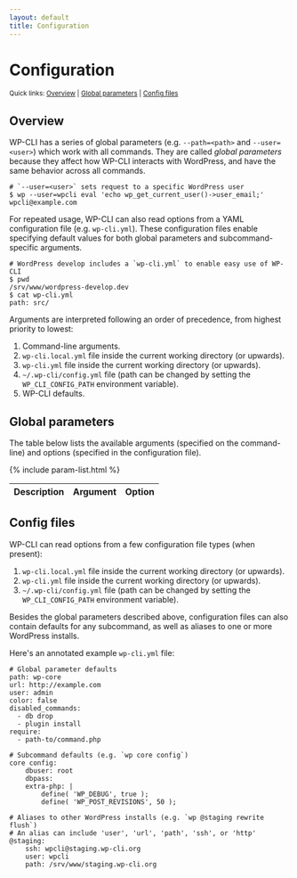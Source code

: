 ```yaml
---
layout: default
title: Configuration
---
```


# Configuration

<p><small>Quick links: <a href="#overview">Overview</a> | <a href="#global-parameters">Global parameters</a> | <a href="#config-files">Config files</a></small></p>

## Overview

WP-CLI has a series of global parameters (e.g. `--path=<path>` and `--user=<user>`) which work with all commands. They are called *global parameters* because they affect how WP-CLI interacts with WordPress, and have the same behavior across all commands.

```
# `--user=<user>` sets request to a specific WordPress user
$ wp --user=wpcli eval 'echo wp_get_current_user()->user_email;'
wpcli@example.com
```

For repeated usage, WP-CLI can also read options from a YAML configuration file (e.g. `wp-cli.yml`). These configuration files enable specifying default values for both global parameters and subcommand-specific arguments.

```
# WordPress develop includes a `wp-cli.yml` to enable easy use of WP-CLI
$ pwd
/srv/www/wordpress-develop.dev
$ cat wp-cli.yml
path: src/
```

Arguments are interpreted following an order of precedence, from highest priority to lowest:

1. Command-line arguments.
1. `wp-cli.local.yml` file inside the current working directory (or upwards).
1. `wp-cli.yml` file inside the current working directory (or upwards).
1. `~/.wp-cli/config.yml` file (path can be changed by setting the `WP_CLI_CONFIG_PATH` environment variable).
1. WP-CLI defaults.

## Global parameters

The table below lists the available <span class="argument">arguments</span> (specified on the command-line) and <span class="option">options</span> (specified in the configuration file).

<table>
	<thead>
	<tr>
		<th>Description</th>
		<th><span class="argument">Argument</span></th>
		<th><span class="option">Option</span></th>
	</tr>
	</thead>
	<tbody>
	{% include param-list.html %}
	</tbody>
</table>

## Config files

WP-CLI can read options from a few configuration file types (when present):

1. `wp-cli.local.yml` file inside the current working directory (or upwards).
1. `wp-cli.yml` file inside the current working directory (or upwards).
1. `~/.wp-cli/config.yml` file (path can be changed by setting the `WP_CLI_CONFIG_PATH` environment variable).

Besides the global parameters described above, configuration files can also contain defaults for any subcommand, as well as aliases to one or more WordPress installs.

Here's an annotated example `wp-cli.yml` file:

	# Global parameter defaults
	path: wp-core
	url: http://example.com
	user: admin
	color: false
	disabled_commands:
	  - db drop
	  - plugin install
	require:
	  - path-to/command.php

	# Subcommand defaults (e.g. `wp core config`)
	core config:
		dbuser: root
		dbpass: 
		extra-php: |
			define( 'WP_DEBUG', true );
			define( 'WP_POST_REVISIONS', 50 );

	# Aliases to other WordPress installs (e.g. `wp @staging rewrite flush`)
	# An alias can include 'user', 'url', 'path', 'ssh', or 'http'
	@staging:
		ssh: wpcli@staging.wp-cli.org
		user: wpcli
		path: /srv/www/staging.wp-cli.org
